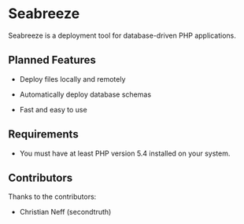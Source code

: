 Seabreeze
=========

Seabreeze is a deployment tool for database-driven PHP applications.


Planned Features
----------------

* Deploy files locally and remotely

* Automatically deploy database schemas

* Fast and easy to use


Requirements
------------

* You must have at least PHP version 5.4 installed on your system.


Contributors
------------

Thanks to the contributors:

* Christian Neff (secondtruth)
